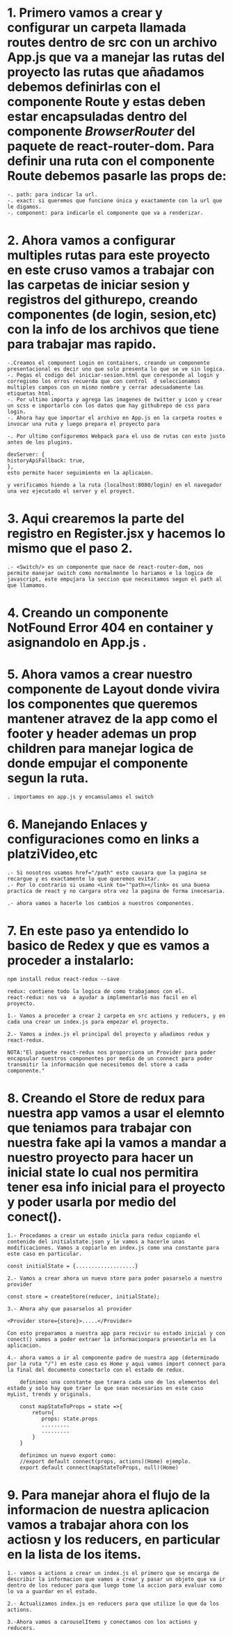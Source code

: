 # 1. Primero vamos a crear y configurar un carpeta llamada routes dentro de src con un archivo App.js que va a manejar las rutas del proyecto las rutas que añadamos debemos definirlas con el componente Route y estas deben estar encapsuladas dentro del componente _BrowserRouter_ del paquete de react-router-dom. Para definir una ruta con el componente Route debemos pasarle las props de:

    -. path: para indicar la url.
    -. exact: si queremos que funcione única y exactamente con la url que le digamos.
    -. component: para indicarle el componente que va a renderizar.

# 2. Ahora vamos a configurar multiples rutas para este proyecto en este cruso vamos a trabajar con las carpetas de iniciar sesion y registros del githurepo, creando componentes (de login, sesion,etc) con la info de los archivos que tiene para trabajar mas rapido.

    -.Creamos el component Login en containers, creando un componente presentacional es decir uno que solo presenta lo que se ve sin logica.
    -. Pegas el codigo del iniciar-sesion.html que coresponde al login y corregismo los erros recuerda que con control  d seleccionamos multiples campos con un mismo nombre y cerrar adecuadamente las etiquetas html.
    -. Por ultimo importa y agrega las imagenes de twitter y icon y crear un scss e importarlo con los datos que hay githubrepo de css para login.
    -. Ahora hay que importar el archivo en App.js en la carpeta routes e invocar una ruta y luego prepara el proyecto para

    -. Por ultimo configuremos Webpack para el uso de rutas con esto justo antes de los plugins.

    devServer: {
    historyApiFallback: true,
    },
    esto permite hacer seguimiento en la aplicaion.

    y verificamos hiendo a la ruta (localhost:8080/login) en el navegador una vez ejecutado el server y el proyect.

# 3. Aqui crearemos la parte del registro en Register.jsx y hacemos lo mismo que el paso 2.

    .- <Switch/> es un componente que nace de react-router-dom, nos permite manejar switch como normalmente lo hariamos e la logica de javascript, este empujara la seccion que necesitamos segun el path al que llamamos.

# 4. Creando un componente NotFound Error 404 en container y asignandolo en App.js .

# 5. Ahora vamos a crear nuestro componente de Layout donde vivira los componentes que queremos mantener atravez de la app como el footer y header ademas un prop children para manejar logica de donde empujar el componente segun la ruta.

    . importamos en app.js y encamsulamos el switch

# 6. Manejando Enlaces y configuraciones como en links a platziVideo,etc

    .- Si nosotros usamos href="/path" esto causara que la pagina se recargue y es exactamente lo que queremos evitar.
    .- Por lo contrario si usamo <Link to=""path></link> es una buena practica de react y no cargara otra vez la pagina de forma inecesaria.

    .- ahora vamos a hacerle los cambios a nuestros componentes.

# 7. En este paso ya entendido lo basico de Redex y que es vamos a proceder a instalarlo:

    npm install redux react-redux --save

    redux: contiene todo la logica de como trabajamos con el.
    react-redux: nos va  a ayudar a implementarlo mas facil en el proyecto.

    1.- Vamos a proceder a crear 2 carpeta en src actions y reducers, y en cada una crear un index.js para empezar el proyecto.

    2.- Vamos a index.js el principal del proyecto y añadimos redux y react-redux.

    NOTA:"El paquete react-redux nos proporciona un Provider para poder encapsular nuestros componentes por medio de un connect para poder transmitir la información que necesitemos del store a cada componente."

# 8. Creando el Store de redux para nuestra app vamos a usar el elemnto que teniamos para trabajar con nuestra fake api la vamos a mandar a nuestro proyecto para hacer un inicial state lo cual nos permitira tener esa info inicial para el proyecto y poder usarla por medio del conect().

    1.- Procedamos a crear un estado inicla para redux copiando el contenido del initialstate.json y le vamos a hacerle unas modificaciones. Vamos a copiarlo en index.js como una constante para este caso en particular.

    const initialState = {...................}

    2.- Vamos a crear ahora un nuevo store para poder pasarselo a nuestro provider

    const store = createStore(reducer, initialState);

    3.- Ahora ahy que pasarselos al provider

    <Provider store={store}>.....</Provider>

    Con esto preparamos a nuestra app para recivir su estado inicial y con conect() vamos a poder extraer la informacionpara presentarla en la aplicacion.

    4.- ahora vamos a ir al componente padre de nuestra app (determinado por la ruta "/") en este caso es Home y aqui vamos import connect para la final del documento conectarlo con el estado de redux.

        definimos una constante que traera cada uno de los elementos del estado y solo hay que traer lo que sean necesarios en este caso myList, trends y originals.

        const mapStateToProps = state =>{
            return{
               props: state.props
               .........
               .........
            }
        }

        definimos un nuevo export como:
        //export default connect(props, actions)(Home) ejemplo.
        export default connect(mapStateToProps, null)(Home)

# 9. Para manejar ahora el flujo de la informacion de nuestra aplicacion vamos a trabajar ahora con los actiosn y los reducers, en particular en la lista de los items.

    1.- vamos a actions a crear un index.js el primero que se encarga de describir la informacion que vamos a crear y pasar un objeto que va ir dentro de los reducer para que luego tome la accion para evaluar como lo va a guardar en el estado.

    2.- Actualizamos index.js en reducers para que utilize lo que da los actions.

    3.-Ahora vamos a carouselItems y conectamos con los actions y reducers.
